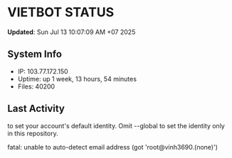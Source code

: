 # VIETBOT STATUS
**Updated**: Sun Jul 13 10:07:09 AM +07 2025

## System Info
- IP: 103.77.172.150
- Uptime: up 1 week, 13 hours, 54 minutes
- Files: 40200

## Last Activity

to set your account's default identity.
Omit --global to set the identity only in this repository.

fatal: unable to auto-detect email address (got 'root@vinh3690.(none)')
